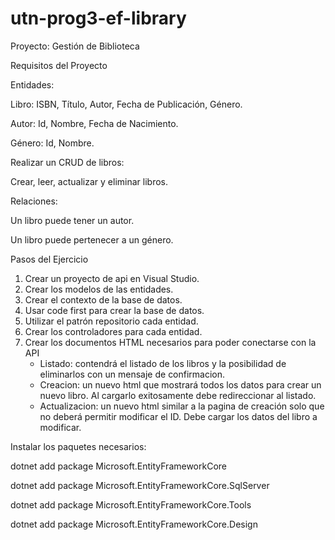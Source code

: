 # utn-prog3-ef-library

Proyecto: Gestión de Biblioteca

Requisitos del Proyecto

Entidades:

Libro: ISBN, Título, Autor, Fecha de Publicación, Género.

Autor: Id, Nombre, Fecha de Nacimiento.

Género: Id, Nombre.

Realizar un CRUD de libros:

Crear, leer, actualizar y eliminar libros.

Relaciones:

Un libro puede tener un autor.

Un libro puede pertenecer a un género.

Pasos del Ejercicio

1. Crear un proyecto de api en Visual Studio.
2. Crear los modelos de las entidades.
3. Crear el contexto de la base de datos.
5. Usar code first para crear la base de datos.
6. Utilizar el patrón repositorio cada entidad.
7. Crear los controladores para cada entidad.
8. Crear los documentos HTML necesarios para poder conectarse con la API
    - Listado: contendrá el listado de los libros y la posibilidad de eliminarlos con un mensaje de confirmacion.
    - Creacion: un nuevo html que mostrará todos los datos para crear un nuevo libro. Al cargarlo exitosamente debe redireccionar al listado.
    - Actualizacion: un nuevo html similar a la pagina de creación solo que no deberá permitir modificar el ID. Debe cargar los datos del libro a modificar.

Instalar los paquetes necesarios:

dotnet add package Microsoft.EntityFrameworkCore

dotnet add package Microsoft.EntityFrameworkCore.SqlServer

dotnet add package Microsoft.EntityFrameworkCore.Tools

dotnet add package Microsoft.EntityFrameworkCore.Design

